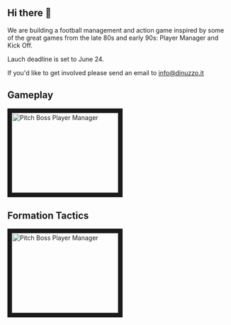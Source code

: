 ## Hi there 👋

We are building a football management and action game inspired by some of the great games from the late 80s and early 90s: Player Manager and Kick Off.
  
Lauch deadline is set to June 24.  

If you'd like to get involved please send an email to info@dinuzzo.it 

## Gameplay
<a href="http://www.youtube.com/watch?feature=player_embedded&v=fh___SSuGd4
" target="_blank"><img src="http://img.youtube.com/vi/fh___SSuGd4/0.jpg" 
alt="Pitch Boss Player Manager" width="240" height="180" border="10" /></a>

## Formation Tactics  
<a href="http://www.youtube.com/watch?feature=player_embedded&v=oGDym0pSWLM
" target="_blank"><img src="http://img.youtube.com/vi/oGDym0pSWLM/0.jpg" 
alt="Pitch Boss Player Manager" width="240" height="180" border="10" /></a>

<!--
**Here are some ideas to get you started:**

🙋‍♀️ A short introduction - what is your organization all about?
🌈 Contribution guidelines - how can the community get involved?
👩‍💻 Useful resources - where can the community find your docs? Is there anything else the community should know?
🍿 Fun facts - what does your team eat for breakfast?
🧙 Remember, you can do mighty things with the power of [Markdown](https://docs.github.com/github/writing-on-github/getting-started-with-writing-and-formatting-on-github/basic-writing-and-formatting-syntax)
-->
